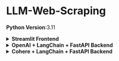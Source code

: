 # LLM-Web-Scraping

**Python Version**:3.11

<details>
  <summary><b> Streamlit Frontend</b></summary>

The code for the streamlit frontend is available [here](https://github.com/Individual-X/Studio_Dev_Assessment-/blob/main/streamlit_frontend/scraper_ui.py).

The frontend has 2 fields: 
- URL text input field
- Attributes list input field

Upon clicking the **Extract Attributes** button, the script sends a POST request to a FastAPI API(*ttp://127.0.0.1:8000/extract*) endpoint with the provided URL and attributes.

![frontend](https://github.com/Individual-X/Studio_Dev_Assessment-/blob/main/streamlit_frontend/frontend.png)

The JSON response from the API is then displayed in the frontend. 

**Fault tolerance** is ensured by keeping the FastAPI API calling logic within try-except blocks. The script displays an error message if the API call fails and the except block handles the error.

## Running the Frontend

Create an Anaconda virtual environment with the following command:
```bash
conda create -n streamlit python=3.11
```

Activate the virtual environment with the following command:
```bash
conda activate streamlit
```

Install the required packages from the requirements.txt file with the following command:
```bash
pip install -r requirements_frontend.txt
```

To run the frontend, run the following command in the terminal:
```bash
streamlit run scraper_ui.py
```

The app runs on the address **http://127.0.0.1:8501**

</details>

<details>
<summary><b> OpenAI + LangChain + FastAPI Backend
</b></summary>

![Diagram](https://github.com/Individual-X/Studio_Dev_Assessment-/blob/main/openai_backend/web_scrape_llm.jpg)


## FastAPI API

The FastAPI API(*/extract*) is a RESTful API that takes a URL and a list of attribute names as input and returns the extracted attributes from the webpage after calling a method **scrape_with_playwright** that takes input the URL, the list of attribute names and the LLM. The LLM is set to OpenAI's **gpt-3.5-turbo**. The LLM is loaded here to prevent re-initialization of the LLM in the scrape_with_playwright method.

The code for API is in [fastapi_app.py](https://github.com/Individual-X/Studio_Dev_Assessment-/blob/main/openai_backend/fastapi_app.py)

## Extracting Schema Data from Web Page

The code for extracting scheme data from the web page is in [langchain_extractor.py](https://github.com/Individual-X/Studio_Dev_Assessment-/blob/main/openai_backend/langchain_extractor.py). Specifically, the code resides in the method **scrape_with_playwright**. The inputs to this method are the URL, the list of attribute names and the LLM. In this case, the LLM is OpenAI's **gpt-3.5-turbo**.

LangChain provides playwright-based **AsyncChromiumLoader** and beautiful-soup-based **BeautifulSoupTransformer** to extract the content from the web page.

A schema is constructed with the **properties** and **required** keys using the list of attribute names.

LangChain's **create_extraction_chain** method is then used to extract the information in a JSON-based format using the LLM, the schema, and the clean web page data.

**Fault tolerance** is ensured by keeping the **scrape_with_playwright** method within try-except blocks in the FastAPI API definition. The script displays an error message if the function call fails and the except block handles the error.

## Running the Backend

Create an Anaconda virtual environment with the following command:
```bash
conda create -n backend python=3.11
```

Activate the virtual environment with the following command:
```bash
conda activate backend
```

Install the required packages from the requirements.txt file with the following command:
```bash
pip install -r requirements_backend.txt
```

To run the backend, run the following command in the terminal:
```bash
uvicorn fastapi_app:app --reload
```

The API is available on the address **http://127.0.0.1:8000/extract**

</details>

<details>
<summary><b>Cohere + LangChain + FastAPI Backend</b></summary>

![cohere diagram](https://github.com/Individual-X/Studio_Dev_Assessment-/blob/main/cohere_backend/cohere_fastpi.jpg)


## FastAPI API

The FastAPI API(*/extract*) is a RESTful API that takes a URL and a list of attribute names as input and returns the extracted attributes from the webpage after calling a method **scrape_extract** that takes input the URL and the list of attribute names.

The code for API is in [fastapi_cohere.py](https://github.com/Individual-X/Studio_Dev_Assessment-/blob/main/cohere_backend/fastapi_cohere.py)

## Extracting Schema Data from Web Page

The code for extracting schema data from the web page is in [cohere_extractor_v2.py](https://github.com/Individual-X/Studio_Dev_Assessment-/blob/main/cohere_backend/cohere_extractor_v2.py). Specifically, the code resides in the method **scrape_extract**. The inputs to this method are the URL and the list of attribute names.

### Web Scraping

LangChain provides playwright-based **AsyncChromiumLoader** and beautiful-soup-based **BeautifulSoupTransformer** to extract the content from the web page. However, running **AsyncChromiumLoader** with **FastAPI** led to an error about a conflict in async mechanisms. Therefore, the code in the **AsyncChromiumLoaderWrapper** class was created to address this issue. This Wrapper class inherits from the **AsyncChromiumLoader** class and adds custom asynchronous methods to handle playwright web scraping. The code for the wrapper class is taken from [this GitHub issue](https://github.com/langchain-ai/langchain/issues/10475#issuecomment-1715118795). The GitHub issue discusses the error at length.

### Prompt Engineering

The cleaned html content along with the attributes are inserted into a prompt for the Cohere LLM. The prompt is designed to extract only the attribute/schema values from the html content. The prompt returns a list of JSON objects with the attribute names and their corresponding values.

### Cohere API

Cohere provides free tier api to generate responses using its *command-r* model. The response is converted into a list of dictionaries format and returned to FastAPI API function. 

For this, we split the extracted clean text to prevent overflow of information in the prompt. For each split entered into the prompt, we receive a list of dictionaries. The lists of dictionaries are concatenated and returned to the FastAPI API function.

Here we check if the prompt return can be converted into a list of dictionaries. Otherwise, the returned data is not considered proper response and thus discarded. 

### Fault tolerance

Fault tolerance is ensured by keeping the **scrape_extract** method within try-except blocks in the FastAPI API definition. The frontend displays an error message if the function call fails and the except block handles the error.

The decoding of prompt response to a list of dictionaries is kept in a **try-except** block for **fault tolerance**. 

## Running the Backend

Create an Anaconda virtual environment with the following command:
```bash
conda create -n backend python=3.11
```

Activate the virtual environment with the following command:
```bash
conda activate backend
```

Install the required packages from the requirements.txt file with the following command:
```bash
pip install -r requirements_cohere_backend.txt
```

To run the backend, run the following command in the terminal(after moving to the *cohere_backend* directory):
```bash
uvicorn fastapi_cohere:app --reload
```

The API is available on the address **http://127.0.0.1:8000/extract**


</details>
